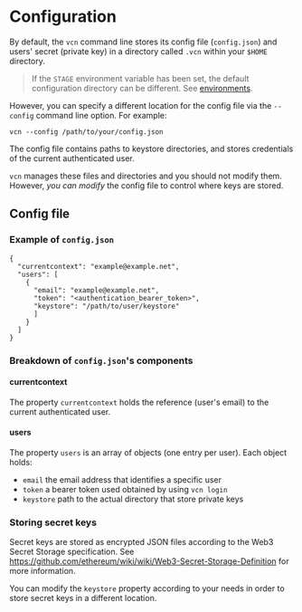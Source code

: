 # Configuration

By default, the `vcn` command line stores its config file (`config.json`) and users' secret (private key) in a directory called `.vcn` within your `$HOME` directory. 
> If the `STAGE` environment variable has been set, the default configuration directory can be different. See [environments](environments.md).

However, you can specify a different location for the config file via the `--config` command line option. For example:

```
vcn --config /path/to/your/config.json
```

The config file contains paths to keystore directories, and stores credentials of the current authenticated user.

`vcn` manages these files and directories and you should not modify them. However, *you can modify* the config file to control where keys are stored.

## Config file

### Example of `config.json`

```
{
  "currentcontext": "example@example.net",
  "users": [
    {
      "email": "example@example.net",
      "token": "<authentication_bearer_token>",
      "keystore": "/path/to/user/keystore"
      ]
    }
  ]
}
```

### Breakdown of `config.json`'s components

#### currentcontext

The property `currentcontext` holds the reference (user's email) to the current authenticated user.

#### users

The property `users` is an array of objects (one entry per user). Each object holds:

 - `email` the email address that identifies a specific user
 - `token` a bearer token used obtained by using `vcn login`
 - `keystore` path to the actual directory that store private keys

### Storing secret keys

Secret keys are stored as encrypted JSON files according to the Web3 Secret Storage specification.
See https://github.com/ethereum/wiki/wiki/Web3-Secret-Storage-Definition for more information.

You can modify the `keystore` property according to your needs in order to store secret keys in a different location.

